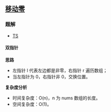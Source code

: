 ## [移动零](https://leetcode-cn.com/problems/move-zeroes/)
### 题解
+ [TS](../../ts/384/283.ts)

#### 双指针
**思路**
+ 左指针 l 代表左边都是非零，右指针 r 遍历数组；
+ 当左指针为 0，右指针非 0，交换位置。

**复杂度分析**
+ 时间复杂度：O(n)，n 为 nums 数组的长度。
+ 空间复杂度：O(1)。